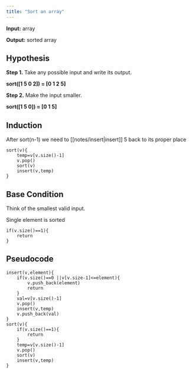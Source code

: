 ```yaml
---
title: "Sort an array"
---
```


**Input:** array

**Output:** sorted array

## Hypothesis
**Step 1.** Take any possible input and write its output.

**sort([1 5 0 2]) = [0 1 2 5]**

**Step 2.** Make the input smaller.

**sort([1 5 0]) = [0 1 5]**

## Induction
After sort(n-1) we need to [[notes/insert|insert]] 5 back to its proper place
```
sort(v){ 
	temp=v[v.size()-1]
	v.pop()
	sort(v)
	insert(v,temp)	
}
```


## Base Condition
Think of the smallest valid input.

Single element is sorted
```
if(v.size()==1){
	return
}
```

## Pseudocode
```
insert(v,element){ 
	if(v.size()==0 ||v[v.size-1]<=element){
		v.push_back(element)
		return
	}
	val=v[v.size()-1]
	v.pop()
	insert(v,temp)
	v.push_back(val)
}
sort(v){ 
	if(v.size()==1){
		return
	}
	temp=v[v.size()-1]
	v.pop()
	sort(v)
	insert(v,temp)	
}
```
